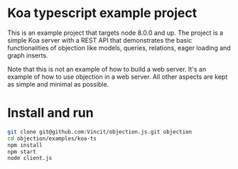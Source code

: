 # Koa typescript example project

This is an example project that targets node 8.0.0 and up. The project is a simple Koa server with a REST API that demonstrates the basic functionalities of objection like models, queries, relations, eager loading and graph inserts.

Note that this is not an example of how to build a web server. It's an example of how to use objection in a web server. All other aspects are kept as simple and minimal as possible.

# Install and run

```sh
git clone git@github.com:Vincit/objection.js.git objection
cd objection/examples/koa-ts
npm install
npm start
node client.js
```
